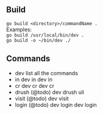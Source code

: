 ## Build
`go build <directory>/commandName .`  
Examples:   
`go build /usr/local/bin/dev .`  
`go build -o ~/bin/dev ./`
## Commands
* dev
    list all the commands
* in
    dev in
    dev in <container>
* cr
    dev cr
    dev cr <container>
* drush (@todo)
    dev drush uli
* visit (@todo)
    dev visit
* login (@todo)
    dev login
    dev login <container>